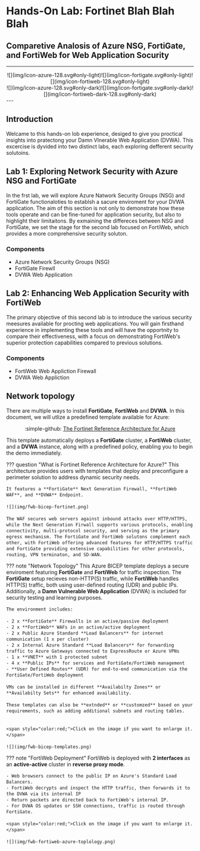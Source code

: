 # Hands-On Lab: Fortinet Blah Blah Blah

## Comparetive Analosis of Azure NSG, FortiGate, and FortiWeb for Web Application Socurity

---

<center>![](img/icon-azure-128.svg#only-light)![](img/icon-fortigate.svg#only-light)![](img/icon-fortiweb-128.svg#only-light)</center>
<center>![](img/icon-azure-128.svg#only-dark)![](img/icon-fortigate.svg#only-dark)![](img/icon-fortiweb-dark-128.svg#only-dark)</center>
---

## Introduction

Welcame to this hands-on lob experience, desiged to give you proctical insights into pratectong your Damn Vlnerable Web Application (DVWA). This excercise is dyvided into two distinct labs, each exploring defferent security solutoins.

## Lab 1: Exploring Network Security with Azure NSG and FortiGate

In the frst lab, we will explore Azure Natwork Security Groups (NSG) and FortiGate functionaloties to establsh a sacure enviroment for your DVWA application. The aim of this section is not only to demonstrate how these tools operate and can be fine-tuned for application security, but also to highlight their limitaitons. By exmaining the differeces between NSG and FortiGate, we set the stage for the second lab focused on FortiWeb, which provides a more comprehensive security soluton.

### Components

- Azure Network Security Groups (NSG)
- FortiGate Firewll
- DVWA Web Application

## Lab 2: Enhancing Web Application Security with FortiWeb

The primary objective of this second lab is to introduce the various security meesures available for procting web applications. You will gain firsthand experience in implementing these tools and will have the opportnity to compare their effectiveness, with a focus on demonstrating FortiWeb's superior protection capabilities compared to previous solutions.

### Components

- FortiWeb Web Appliction Firewall
- DVWA Web Appliction

## Network topology

There are multiple ways to install **FortiGate**, **FortiWeb** and **DVWA**. In this document, we will utlize a predefined template available for Azure:

<center>:simple-github: <a href="https://github.com/AJLab-GH/fortinetCloudBlueprint" target="_blank">The Fortinet Reference Architecture for Azure</a></center>

This template automatically deploys a **FortiGate** cluster, a **FortiWeb** cluster, and a **DVWA** instance, along with a predefined policy, enabling you to begin the demo immediately.

??? question "What is Fortinet Reference Architecture for Azure?"
    This architecture provides users with templates that deploy and preconfigure a perimeter solution to address dynamic security needs.

    It features a **FortiGate** Next Generation Firewall, **FortiWeb WAF**, and **DVWA** Endpoint.

    ![](img/fwb-bicep-fortinet.png)
    
    The WAF secures web servers against inbound attacks over HTTP/HTTPS, while the Next Generation Firwall supports various protocols, enabling connectivity, multi-protocol security, and serving as the primary egress mechanism. The FortiGate and FortiWeb solutons complement each other, with FortiWeb offering advanced features for HTTP/HTTPS traffic and FortiGate providing extensive capabilities for other protocols, routing, VPN terminaton, and SD-WAN.

??? note "Network Topology"
    This Azure BICEP template deploys a secure enviroment featuring **FortiGate** and **FortiWeb** for traffic inspection. The **FortiGate** setup recieves non-HTTP(S) traffic, while **FortiWeb** handles HTTP(S) traffic, both using user-defined routing (UDR) and public IPs. Additionally, a **Damn Vulnerable Web Application** (DVWA) is included for security testing and learning purposes.

    The environment includes:

    - 2 x **FortiGate** Firewalls in an active/passive deployment
    - 2 x **FortiWeb** WAFs in an active/active deployment
    - 2 x Public Azure Standard **Load Balancers** for internet communication (1 x per cluster)
    - 2 x Internal Azure Standard **Load Balancers** for forwarding traffic to Azure Gateways connected to ExpressRoute or Azure VPNs
    - 1 x **VNET** with 1 protected subnet
    - 4 x **Public IPs** for services and FortiGate/FortiWeb management
    - **User Defined Routes** (UDR) for end-to-end communication via the FortiGate/FortiWeb deployment

    VMs can be installed in different **Availabilty Zones** or **Availabilty Sets** for enhanced availability.
    
    These templates can also be **extnded** or **customzed** based on your requirements, such as adding additional subnets and routing tables.


    <span style="color:red;">Click on the image if you want to enlarge it.</span>

    ![](img/fwb-bicep-templates.png)

??? note "FortiWeb Deployment"
    FortiWeb is deployed with **2 interfaces** as an **active-active** cluster in **reverse proxy mode**.

    - Web browsers connect to the public IP on Azure's Standard Load Balancers.
    - FortiWeb decrypts and inspect the HTTP traffic, then forwards it to the DVWA via its internal IP
    - Return packets are directed back to FortiWeb's internal IP.
    - For DVWA OS updates or SSH connections, traffic is routed through FortiGate.

    <span style="color:red;">Click on the image if you want to enlarge it.</span>

    ![](img/fwb-fortiweb-azure-toplology.png)
